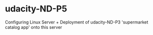 # udacity-ND-P5
Configuring Linux Server + Deployment of udacity-ND-P3 'supermarket catalog app' onto this server
